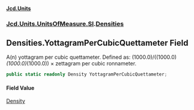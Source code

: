 #### [Jcd.Units](index.md 'index')
### [Jcd.Units.UnitsOfMeasure.SI](Jcd.Units.UnitsOfMeasure.SI.md 'Jcd.Units.UnitsOfMeasure.SI').[Densities](Densities.md 'Jcd.Units.UnitsOfMeasure.SI.Densities')

## Densities.YottagramPerCubicQuettameter Field

A(n) yottagram per cubic quettameter. Defined as: (1000.0)/((1000.0)*(1000.0)*(1000.0)) × zettagram per cubic ronnameter.

```csharp
public static readonly Density YottagramPerCubicQuettameter;
```

#### Field Value
[Density](Density.md 'Jcd.Units.UnitTypes.Density')